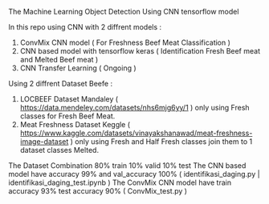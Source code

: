 The Machine Learning Object Detection Using CNN tensorflow model 

In this repo using CNN with 2 diffrent models :
1. ConvMix CNN model ( For Freshness Beef Meat Classification )
2. CNN based model with tensorflow keras ( Identification Fresh Beef meat and Melted Beef meat )
3. CNN Transfer Learning ( Ongoing )

Using 2 diffrent Dataset Beefe :
1. LOCBEEF Dataset Mandaley ( https://data.mendeley.com/datasets/nhs6mjg6yy/1 ) only using Fresh classes for Fresh Beef Meat.
2. Meat Freshness Dataset Keggle ( https://www.kaggle.com/datasets/vinayakshanawad/meat-freshness-image-dataset ) only using Fresh and Half Fresh classes join them to 1 dataset classes Melted.

The Dataset Combination 80% train 10% valid 10% test
The CNN based model have accuracy 99% and val_accuracy 100% ( identifikasi_daging.py | identifikasi_daging_test.ipynb )
The ConvMix CNN model have train accuracy 93% test accuracy 90% ( ConvMix_test.py )
